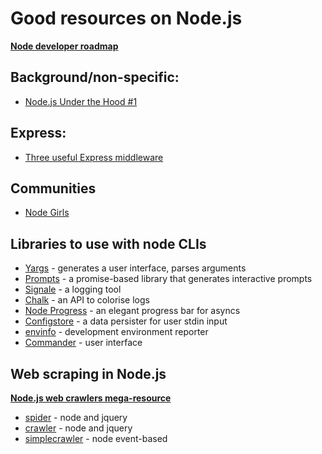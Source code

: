 # Good resources on Node.js

**[Node developer roadmap](https://github.com/aliyr/Nodejs-Developer-Roadmap)**  
          
## Background/non-specific:

* [Node.js Under the Hood #1](https://dev.to/khaosdoctor/node-js-under-the-hood-1-getting-to-know-our-tools-1465)
     

## Express: 

* [Three useful Express middleware](https://dev.to/zellwk/three-useful-express-middleware-1di)
     
     
## Communities

* [Node Girls](https://nodegirls.com/)

## Libraries to use with node CLIs

* [Yargs](https://github.com/yargs/yargs) - generates a user interface, parses arguments
* [Prompts](https://github.com/terkelg/prompts) - a promise-based library that generates interactive prompts
* [Signale](https://github.com/klaussinani/signale) - a logging tool
* [Chalk](https://github.com/chalk/chalk) - an API to colorise logs
* [Node Progress](https://github.com/visionmedia/node-progress) - an elegant progress bar for asyncs
* [Configstore](https://github.com/yeoman/configstore) - a data persister for user stdin input
* [envinfo](https://github.com/tabrindle/envinfo) - development environment reporter
* [Commander](https://github.com/tj/commander.js/) - user interface


## Web scraping in Node.js

**[Node.js web crawlers mega-resource](https://potentpages.com/web-crawler-development/tutorials/nodejs/)**

* [spider](https://github.com/mikeal/spider) - node and jquery
* [crawler](https://github.com/bda-research/node-crawler) - node and jquery
* [simplecrawler](https://github.com/simplecrawler/simplecrawler) - node event-based
